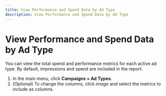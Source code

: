 ```yaml
---
title: View Performance and Spend Data by Ad Type
description: View Performance and Spend Data by Ad Type
---
```


# View Performance and Spend Data by Ad Type

You can view the total spend and performance metrics for each active ad type. By default, impressions and spend are included in the report.

1. In the main menu, click **Campaigns > Ad Types**.
1. (Optional) To change the columns, click _image_ and select the metrics to include as columns.
